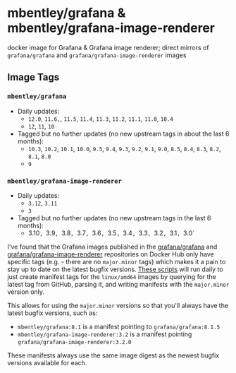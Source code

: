 # mbentley/grafana & mbentley/grafana-image-renderer

docker image for Grafana & Grafana image renderer; direct mirrors of `grafana/grafana` and `grafana/grafana-image-renderer` images

## Image Tags

### `mbentley/grafana`

* Daily updates:
    * `12.0`, `11.6,`, `11.5`, `11.4`, `11.3`, `11.2`, `11.1`, `11.0`, `10.4`
    * `12`, `11`, `10`
* Tagged but no further updates (no new upstream tags in about the last 6 months):
    * `10.3`, `10.2`, `10.1`, `10.0`, `9.5`, `9.4`, `9.3`, `9.2`, `9.1`, `9.0`, `8.5`, `8.4`, `8.3`, `8.2`, `8.1`, `8.0`
    * `9`

### `mbentley/grafana-image-renderer`

* Daily updates:
    * `3.12`, `3.11`
    * `3`
* Tagged but no further updates (no new upstream tags in the last 6 months):
    * 3.10`, `3.9`, `3.8`, `3.7`, `3.6`, `3.5`, `3.4`, `3.3`, `3.2`, `3.1`, `3.0`

I've found that the Grafana images published in the [grafana/grafana](https://hub.docker.com/r/grafana/grafana/) and [grafana/grafana-image-renderer](https://hub.docker.com/r/grafana/grafana-image-renderer/) repositories on Docker Hub only have specific tags (e.g. - there are no `major.minor` tags) which makes it a pain to stay up to date on the latest bugfix versions.  [These scripts](https://github.com/mbentley/docker-grafana) will run daily to just create manifest tags for the `linux/amd64` images by querying for the latest tag from GitHub, parsing it, and writing manifests with the `major.minor` version only.

This allows for using the `major.minor` versions so that you'll always have the latest bugfix versions, such as:

* `mbentley/grafana:8.1` is a manifest pointing to `grafana/grafana:8.1.5`
* `mbentley/grafana-image-renderer:3.2` is a manifest pointing `grafana/grafana-image-renderer:3.2.0`

These manifests always use the same image digest as the newest bugfix versions available for each.
